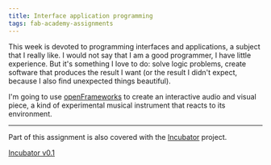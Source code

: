 ```yaml
---
title: Interface application programming
tags: fab-academy-assignments
---
```


This week is devoted to programming interfaces and applications, a subject that I really like. I would not say that I am a good programmer, I have little experience. But it's something I love to do: solve logic problems, create software that produces the result I want (or the result I didn't expect, because I also find unexpected things beautiful).

I'm going to use [openFrameworks](https://openframeworks.cc/) to create an interactive audio and visual piece, a kind of experimental musical instrument that reacts to its environment.

---

Part of this assignment is also covered with the [Incubator](incubator-v0-1.html) project.

[Incubator v0.1](button:incubator-v0-1.html)